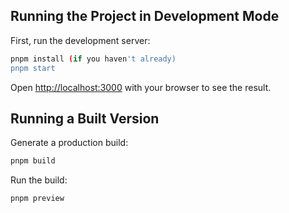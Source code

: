 ## Running the Project in Development Mode

First, run the development server:

```bash
pnpm install (if you haven't already)
pnpm start
```

Open [http://localhost:3000](http://localhost:3000) with your browser to see the result.

## Running a Built Version

Generate a production build:

```bash
pnpm build
```

Run the build:

```bash
pnpm preview
```
